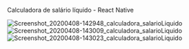 Calculadora de salário líquido - React Native

![Screenshot_20200408-142948_calculadora_salarioLiquido](https://user-images.githubusercontent.com/41700939/78815177-422d0480-79a6-11ea-974d-20eecf3180e5.jpg)
![Screenshot_20200408-143009_calculadora_salarioLiquido](https://user-images.githubusercontent.com/41700939/78815179-42c59b00-79a6-11ea-9271-c868a93da3aa.jpg)
![Screenshot_20200408-143023_calculadora_salarioLiquido](https://user-images.githubusercontent.com/41700939/78815181-435e3180-79a6-11ea-8e07-5abbde824d1e.jpg)

